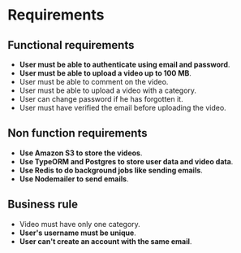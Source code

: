 # Requirements

## Functional requirements

- **User must be able to authenticate using email and password**.
- **User must be able to upload a video up to 100 MB**.
- User must be able to comment on the video.
- User must be able to upload a video with a category.
- User can change password if he has forgotten it.
- User must have verified the email before uploading the video.

## Non function requirements

- **Use Amazon S3 to store the videos**.
- **Use TypeORM and Postgres to store user data and video data**.
- **Use Redis to do background jobs like sending emails**.
- **Use Nodemailer to send emails**.

## Business rule

- Video must have only one category.
- **User's username must be unique**.
- **User can't create an account with the same email**.
